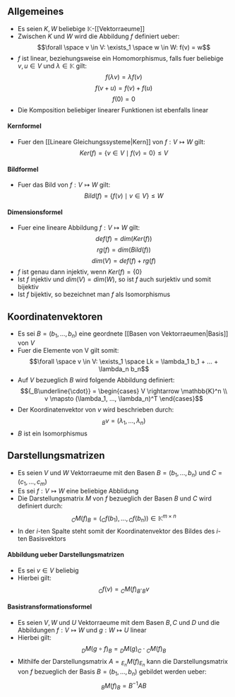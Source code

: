 ## Allgemeines
- Es seien $K, W$ beliebige $\mathbb{K}$-[[Vektorraeume]]
- Zwischen $K$ und $W$ wird die Abbildung $f$ definiert ueber:
$$\forall \space v \in V: \exists_1 \space w \in W: f(v) = w$$
- $f$ ist linear, beziehungsweise ein Homomorphismus, falls fuer beliebige $v, u \in V$ und $\lambda \in \mathbb{K}$ gilt:
$$f(\lambda v) = \lambda f(v)$$
$$f(v + u) = f(v) + f(u)$$
$$f(0) = 0$$
- Die Komposition beliebiger linearer Funktionen ist ebenfalls linear
#### Kernformel
- Fuer den [[Lineare Gleichungssysteme|Kern]] von $f: V \mapsto W$ gilt:
$$Ker(f) = \{ v \in V \mid f(v) = 0 \} \leq V$$
#### Bildformel
- Fuer das Bild von $f: V \mapsto W$ gilt:
$$Bild(f) = \{f(v) \mid v \in V \} \leq W$$
#### Dimensionsformel
- Fuer eine lineare Abbildung $f: V \mapsto W$ gilt:
$$def(f) = dim(Ker(f))$$
$$rg(f) = dim(Bild(f))$$
$$dim(V) = def(f) + rg(f)$$
- $f$ ist genau dann injektiv, wenn $Ker(f) = \{ 0 \}$
- Ist $f$ injektiv und $dim(V) = dim(W)$, so ist $f$ auch surjektiv und somit bijektiv
- Ist $f$ bijektiv, so bezeichnet man $f$ als Isomorphismus
## Koordinatenvektoren
- Es sei $B = (b_1, ..., b_n)$ eine geordnete [[Basen von Vektorraeumen|Basis]] von $V$
- Fuer die Elemente von V gilt somit:
$$\forall \space v \in V: \exists_1 \space Lk = \lambda_1 b_1 + ... + \lambda_n b_n$$
- Auf $V$ bezueglich $B$ wird folgende Abbildung definiert:
$${_B\underline{\cdot}} = \begin{cases}
V \rightarrow \mathbb{K}^n \\
v \mapsto (\lambda_1, ..., \lambda_n)^T
\end{cases}$$
- Der Koordinatenvektor von $v$ wird beschrieben durch:
$${_Bv} = (\lambda_1, ..., \lambda_n)$$
- $B$ ist ein Isomorphismus
## Darstellungsmatrizen
- Es seien $V$ und $W$ Vektorraeume mit den Basen $B = (b_1, ..., b_n)$ und $C = (c_1, ..., c_m)$
- Es sei $f: V \mapsto W$ eine beliebige Abblidung
- Die Darstellungsmatrix $M$ von $f$ bezueglich der Basen $B$ und $C$ wird definiert durch:
$$_CM(f)_B = (_Cf(b_1), ..., {_Cf}(b_n)) \in \mathbb{K}^{m \times n}$$
- In der $i$-ten Spalte steht somit der Koordinatenvektor des Bildes des $i$-ten Basisvektors
#### Abbildung ueber Darstellungsmatrizen
- Es sei $v \in V$ beliebig
- Hierbei gilt:
$$_Cf(v) = {_CM}(f)_B \cdot _Bv$$
#### Basistransformationsformel
- Es seien $V, W$ und $U$ Vektorraeume mit dem Basen $B, C$ und $D$ und die Abbildungen $f: V \mapsto W$ und $g: W \mapsto U$ linear
- Hierbei gilt:
$$_DM(g \circ f)_B = {_DM}(g)_C \cdot {_CM}(f)_B$$
- Mithilfe der Darstellungsmatrix $A = {_{E_n}M}(f)_{E_n}$ kann die Darstellungsmatrix von $f$ bezueglich der Basis $B = (b_1, ..., b_n)$ gebildet werden ueber:
$$_BM(f)_B = B^{-1} A B$$